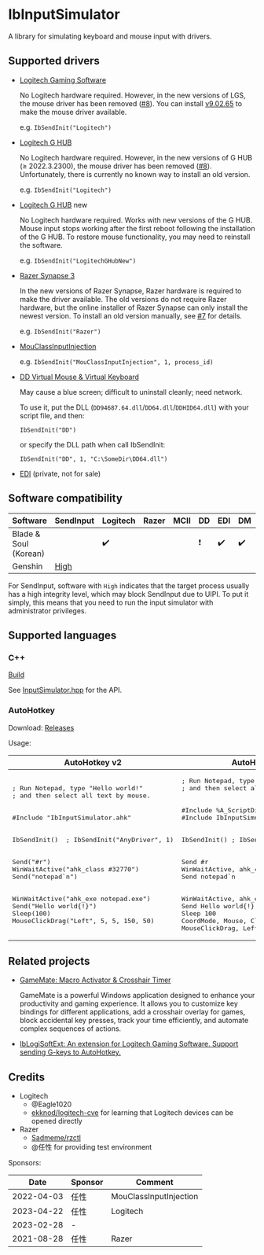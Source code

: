 # IbInputSimulator
A library for simulating keyboard and mouse input with drivers.

## Supported drivers
- [Logitech Gaming Software](https://support.logi.com/hc/en-gb/articles/360025298053-Logitech-Gaming-Software)

  No Logitech hardware required. However, in the new versions of LGS, the mouse driver has been removed ([#8](https://github.com/Chaoses-Ib/IbInputSimulator/issues/8)). You can install [v9.02.65](https://github.com/Chaoses-Ib/IbLogiSoftExt/releases/download/v0.1/LGS.v9.02.65_x64.exe) to make the mouse driver available.

  e.g. `IbSendInit("Logitech")`

- [Logitech G HUB](https://www.logitechg.com/innovation/g-hub.html)

  No Logitech hardware required. However, in the new versions of G HUB (≥ 2022.3.2300), the mouse driver has been removed ([#8](https://github.com/Chaoses-Ib/IbInputSimulator/issues/8)). Unfortunately, there is currently no known way to install an old version.

  e.g. `IbSendInit("Logitech")`
  
- [Logitech G HUB](https://www.logitechg.com/innovation/g-hub.html) new

  No Logitech hardware required. Works with new versions of the G HUB. Mouse input stops working after the first reboot following the installation of the G HUB. To restore mouse functionality, you may need to reinstall the software.

  e.g. `IbSendInit("LogitechGHubNew")`

- [Razer Synapse 3](https://www.razer.com/synapse-3)

  In the new versions of Razer Synapse, Razer hardware is required to make the driver available. The old versions do not require Razer hardware, but the online installer of Razer Synapse can only install the newest version. To install an old version manually, see [#7](https://github.com/Chaoses-Ib/IbInputSimulator/issues/7) for details.

  e.g. `IbSendInit("Razer")`

- [MouClassInputInjection](https://github.com/Chaoses-Ib/MouClassInputInjection)

  e.g. `IbSendInit("MouClassInputInjection", 1, process_id)`

- [DD Virtual Mouse & Virtual Keyboard](https://github.com/ddxoft/master)

  May cause a blue screen; difficult to uninstall cleanly; need network.

  To use it, put the DLL (`DD94687.64.dll`/`DD64.dll`/`DDHID64.dll`) with your script file, and then:
  ```ahk
  IbSendInit("DD")
  ```
  or specify the DLL path when call IbSendInit:
  ```ahk
  IbSendInit("DD", 1, "C:\SomeDir\DD64.dll")
  ```

- [EDI](https://t.me/Chaoses_Ib) (private, not for sale)

## Software compatibility
Software | SendInput | Logitech | Razer | MCII | DD | EDI | DM | Other
--- | --- | --- | --- | --- | --- | --- | --- | ---
Blade & Soul (Korean) <!--220703--> | | ✔️ | | | ❗ | ✔️ | ✔️ | ❌ SendInput hook
Genshin | [High](https://meta.appinn.net/t/topic/44865/10?u=chaoses_ib)

For SendInput, software with `High` indicates that the target process usually has a high integrity level, which may block SendInput due to UIPI. To put it simply, this means that you need to run the input simulator with administrator privileges.

## Supported languages
### C++
[Build](docs/README.md#build)

See [InputSimulator.hpp](Simulator/include/IbInputSimulator/InputSimulator.hpp) for the API.

### AutoHotkey
Download: [Releases](https://github.com/Chaoses-Ib/IbInputSimulator/releases)

Usage:

<table>
<thead><tr>
    <th>AutoHotkey v2</th>
    <th>AutoHotkey v1</th>
</tr></thead>
<tbody>
    <tr>
        <td><pre lang="ahk">; Run Notepad, type "Hello world!"
; and then select all text by mouse.
<br/>
#Include "IbInputSimulator.ahk"
<br/>
IbSendInit()  ; IbSendInit("AnyDriver", 1)
<br/>
Send("#r")
WinWaitActive("ahk_class #32770")
Send("notepad`n")
<br/>
WinWaitActive("ahk_exe notepad.exe")
Send("Hello world{!}")
Sleep(100)
MouseClickDrag("Left", 5, 5, 150, 50)</pre></td>
        <td><pre lang="ahk">; Run Notepad, type "Hello world!"
; and then select all text by mouse.
<br/>
#Include %A_ScriptDir%
#Include IbInputSimulator.ahk
<br/>
IbSendInit() ; IbSendInit("AnyDriver", 1)
<br/>
Send #r
WinWaitActive, ahk_class #32770
Send notepad`n
<br/>
WinWaitActive, ahk_exe notepad.exe
Send Hello world{!}
Sleep 100
CoordMode, Mouse, Client
MouseClickDrag, Left, 5, 5, 150, 50</pre></td>
    </tr>
</tbody>
</table>

## Related projects
- [GameMate: Macro Activator & Crosshair Timer](https://github.com/Pennywise007/GameMate)

  GameMate is a powerful Windows application designed to enhance your productivity and gaming experience. It allows you to customize key bindings for different applications, add a crosshair overlay for games, block accidental key presses, track your time efficiently, and automate complex sequences of actions.

- [IbLogiSoftExt: An extension for Logitech Gaming Software. Support sending G-keys to AutoHotkey.](https://github.com/Chaoses-Ib/IbLogiSoftExt)

## Credits
- Logitech
  - @Eagle1020
  - [ekknod/logitech-cve](https://github.com/ekknod/logitech-cve) for learning that Logitech devices can be opened directly
- Razer
  - [Sadmeme/rzctl](https://github.com/Sadmeme/rzctl)
  - @任性 for providing test environment

Sponsors:

Date | Sponsor | Comment
--- | --- | ---
2022-04-03 | 任性 | MouClassInputInjection
2023-04-22 | 任性 | Logitech
2023-02-28 | - |
2021-08-28 | 任性 | Razer